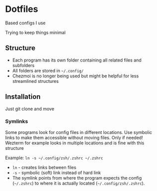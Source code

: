 # Dotfiles
Based configs I use

Trying to keep things minimal

## Structure
- Each program has its own folder containing all related files and subfolders
- All folders are stored in `~/.config/`
- Chezmoi is no longer being used but might be helpful for less streamlined structures

## Installation
Just git clone and move

### Symlinks
Some programs look for config files in different locations. Use symbolic links to make them accessible without moving files. Only if needed! Wezterm for example looks in multiple locations and is fine with this structure

Example: `ln -s ~/.config/zsh/.zshrc ~/.zshrc`

- `ln` - creates links between files
- `-s` - symbolic (soft) link instead of hard link
- The symlink points from where the program expects the config (`~/.zshrc`) to where it is actually located (`~/.config/zsh/.zshrc`). 
